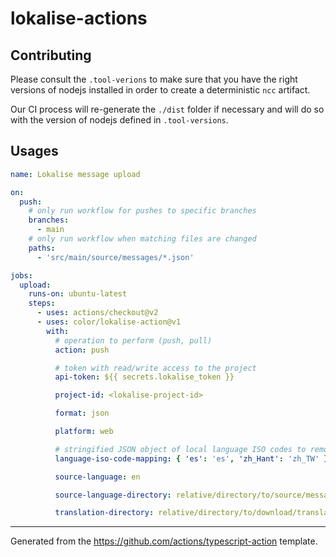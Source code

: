 # lokalise-actions

## Contributing

Please consult the `.tool-verions` to make sure that you have the right
versions of nodejs installed in order to create a deterministic `ncc` artifact.

Our CI process will re-generate the `./dist` folder if necessary and will do so
with the version of nodejs defined in `.tool-versions`.

## Usages

```yaml
name: Lokalise message upload

on:
  push:
    # only run workflow for pushes to specific branches
    branches:
      - main
    # only run workflow when matching files are changed
    paths:
      - 'src/main/source/messages/*.json'

jobs:
  upload:
    runs-on: ubuntu-latest
    steps:
      - uses: actions/checkout@v2
      - uses: color/lokalise-action@v1
        with:
          # operation to perform (push, pull)
          action: push

          # token with read/write access to the project
          api-token: ${{ secrets.lokalise_token }}

          project-id: <lokalise-project-id>

          format: json

          platform: web

          # stringified JSON object of local language ISO codes to remote
          language-iso-code-mapping: { 'es': 'es', 'zh_Hant': 'zh_TW' }

          source-language: en

          source-language-directory: relative/directory/to/source/messages

          translation-directory: relative/directory/to/download/translations
```

---

Generated from the https://github.com/actions/typescript-action template.
